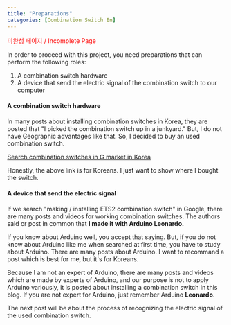 ```yaml
---
title: "Preparations"
categories: [Combination Switch En]
---
```


<span style="color:red">미완성 페이지 / Incomplete Page</span>

In order to proceed with this project, you need preparations that can perform the following roles:

1. A combination switch hardware
1. A device that send the electric signal of the combination switch to our computer

#### A combination switch hardware

In many posts about installing combination switches in Korea,
they are posted that "I picked the combination switch up in a junkyard."
But, I do not have Geographic advantages like that.
So, I decided to buy an used combination switch.

[Search combination switches in G market in Korea](http://browse.gmarket.co.kr/search?keyword=%EC%BD%A4%EB%B9%84%EC%8A%A4%EC%9C%84%EC%B9%98)

Honestly, the above link is for Koreans.
I just want to show where I bought the switch.

#### A device that send the electric signal

If we search "making / installing ETS2 combination switch" in Google,
there are many posts and videos for working combination switches.
The authors said or post in common that **I made it with Arduino Leonardo.**

If you know about Arduino well, you accept that saying.
But, if you do not know about Arduino like me when searched at first time, you have to study about Arduino.
There are many posts about Arduino.
I want to recommand a post which is best for me, but it's for Koreans.

Because I am not an expert of Arduino,
there are many posts and videos which are made by experts of Arduino,
and our purpose is not to apply Arduino variously,
it is posted about installing a combination switch in this blog.
If you are not expert for Arduino, just remember Arduino **Leonardo**.

The next post will be about the process of recognizing the electric signal of the used combination switch.